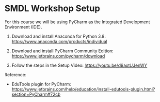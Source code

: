 # SMDL Workshop Setup
For this course we will be using PyCharm as the Integrated Development Environment (IDE).

1. Download and install Anaconda for Python 3.8: https://www.anaconda.com/products/individual

2. Download and install PyCharm Community Edition: https://www.jetbrains.com/pycharm/download

3. Follow the steps in the Setup Video: https://youtu.be/d9aotUJenWY

Reference:
- EduTools plugin for PyCharm: https://www.jetbrains.com/help/education/install-edutools-plugin.html?section=PyCharm#72cb
